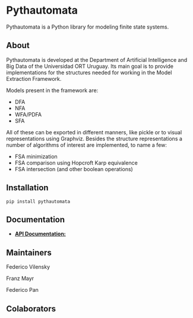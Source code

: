 # Pythautomata

Pythautomata is a Python library for modeling finite state systems.

## A**bout**
Pythautomata is developed at the Department of Artificial Intelligence and Big Data of the Universidad ORT Uruguay. Its main goal is to provide implementations for the structures needed for working in the Model Extraction Framework.

Models present in the framework are:

- DFA
- NFA
- WFA/PDFA
- SFA

All of these can be exported in different manners, like pickle or to visual representations using Graphviz. Besides the structure representations a number of algorithms of interest are implemented, to name a few:

- FSA minimization
- FSA comparison using Hopcroft Karp equivalence
- FSA intersection (and other boolean operations)


## **Installation**

```
pip install pythautomata
```

## **Documentation**

- [**API Documentation:**](https://neuralchecker.github.io/pythautomata/index.html)


## **Maintainers**

Federico Vilensky

Franz Mayr

Federico Pan

## Colaborators



